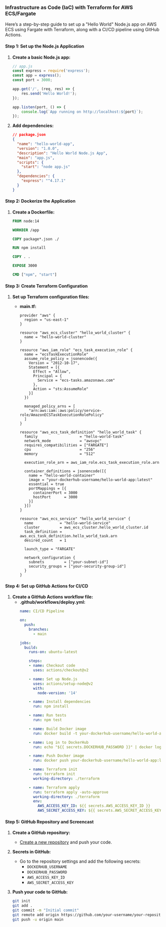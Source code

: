 ### Infrastructure as Code (IaC) with Terraform for AWS ECS/Fargate

Here’s a step-by-step guide to set up a "Hello World" Node.js app on AWS ECS using Fargate with Terraform, along with a CI/CD pipeline using GitHub Actions.

#### Step 1: Set up the Node.js Application

1. **Create a basic Node.js app:**
   ```javascript
   // app.js
   const express = require('express');
   const app = express();
   const port = 3000;

   app.get('/', (req, res) => {
       res.send('Hello World!');
   });

   app.listen(port, () => {
       console.log(`App running on http://localhost:${port}`);
   });
   ```

2. **Add dependencies:**
   ```json
   // package.json
   {
     "name": "hello-world-app",
     "version": "1.0.0",
     "description": "Hello World Node.js App",
     "main": "app.js",
     "scripts": {
       "start": "node app.js"
     },
     "dependencies": {
       "express": "^4.17.1"
     }
   }
   ```

#### Step 2: Dockerize the Application

1. **Create a Dockerfile:**
   ```dockerfile
   FROM node:14

   WORKDIR /app

   COPY package*.json ./

   RUN npm install

   COPY . .

   EXPOSE 3000

   CMD ["npm", "start"]
   ```

#### Step 3: Create Terraform Configuration

1. **Set up Terraform configuration files:**

   - **main.tf:**
     ```hcl
     provider "aws" {
       region = "us-east-1"
     }

     resource "aws_ecs_cluster" "hello_world_cluster" {
       name = "hello-world-cluster"
     }

     resource "aws_iam_role" "ecs_task_execution_role" {
       name = "ecsTaskExecutionRole"
       assume_role_policy = jsonencode({
         Version = "2012-10-17",
         Statement = [{
           Effect = "Allow",
           Principal = {
             Service = "ecs-tasks.amazonaws.com"
           },
           Action = "sts:AssumeRole"
         }]
       })

       managed_policy_arns = [
         "arn:aws:iam::aws:policy/service-role/AmazonECSTaskExecutionRolePolicy"
       ]
     }

     resource "aws_ecs_task_definition" "hello_world_task" {
       family                   = "hello-world-task"
       network_mode             = "awsvpc"
       requires_compatibilities = ["FARGATE"]
       cpu                      = "256"
       memory                   = "512"

       execution_role_arn = aws_iam_role.ecs_task_execution_role.arn

       container_definitions = jsonencode([{
         name = "hello-world-container"
         image = "your-dockerhub-username/hello-world-app:latest"
         essential = true
         portMappings = [{
           containerPort = 3000
           hostPort      = 3000
         }]
       }])
     }

     resource "aws_ecs_service" "hello_world_service" {
       name            = "hello-world-service"
       cluster         = aws_ecs_cluster.hello_world_cluster.id
       task_definition = aws_ecs_task_definition.hello_world_task.arn
       desired_count   = 1

       launch_type = "FARGATE"

       network_configuration {
         subnets         = ["your-subnet-id"]
         security_groups = ["your-security-group-id"]
       }
     }
     ```

#### Step 4: Set up GitHub Actions for CI/CD

1. **Create a GitHub Actions workflow file:**
   - **.github/workflows/deploy.yml:**
     ```yaml
     name: CI/CD Pipeline

     on:
       push:
         branches:
           - main

     jobs:
       build:
         runs-on: ubuntu-latest

         steps:
         - name: Checkout code
           uses: actions/checkout@v2

         - name: Set up Node.js
           uses: actions/setup-node@v2
           with:
             node-version: '14'

         - name: Install dependencies
           run: npm install

         - name: Run tests
           run: npm test

         - name: Build Docker image
           run: docker build -t your-dockerhub-username/hello-world-app:latest .

         - name: Log in to DockerHub
           run: echo "${{ secrets.DOCKERHUB_PASSWORD }}" | docker login -u "${{ secrets.DOCKERHUB_USERNAME }}" --password-stdin

         - name: Push Docker image
           run: docker push your-dockerhub-username/hello-world-app:latest

         - name: Terraform init
           run: terraform init
           working-directory: ./terraform

         - name: Terraform apply
           run: terraform apply -auto-approve
           working-directory: ./terraform
           env:
             AWS_ACCESS_KEY_ID: ${{ secrets.AWS_ACCESS_KEY_ID }}
             AWS_SECRET_ACCESS_KEY: ${{ secrets.AWS_SECRET_ACCESS_KEY }}
     ```

#### Step 5: GitHub Repository and Screencast

1. **Create a GitHub repository:**
   - [Create a new repository](https://github.com/new) and push your code.

2. **Secrets in GitHub:**
   - Go to the repository settings and add the following secrets:
     - `DOCKERHUB_USERNAME`
     - `DOCKERHUB_PASSWORD`
     - `AWS_ACCESS_KEY_ID`
     - `AWS_SECRET_ACCESS_KEY`

3. **Push your code to GitHub:**
   ```bash
   git init
   git add .
   git commit -m "Initial commit"
   git remote add origin https://github.com/your-username/your-repository.git
   git push -u origin main
   ```
